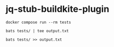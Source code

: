 # jq-stub-buildkite-plugin

```
docker compose run --rm tests
```

```
bats tests/ | tee output.txt
```

```
bats tests/ >> output.txt
```